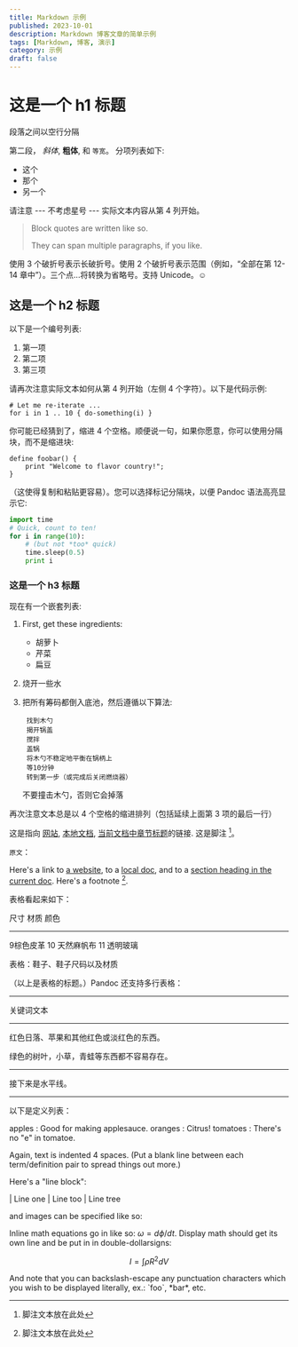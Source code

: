```yaml
---
title: Markdown 示例
published: 2023-10-01
description: Markdown 博客文章的简单示例
tags: [Markdown, 博客, 演示]
category: 示例
draft: false
---
```


# 这是一个 h1 标题

段落之间以空行分隔

第二段， _斜体_,  **粗体**, 和 `等宽`。
分项列表如下:

- 这个
- 那个
- 另一个

请注意 --- 不考虑星号 --- 实际文本内容从第 4 列开始。

> Block quotes are
> written like so.
>
> They can span multiple paragraphs,
> if you like.

使用 3 个破折号表示长破折号。使用 2 个破折号表示范围（例如，“全部在第 12-14 章中”）。三个点...将转换为省略号。支持 Unicode。☺

## 这是一个 h2 标题

以下是一个编号列表:

1. 第一项
2. 第二项
3. 第三项

请再次注意实际文本如何从第 4 列开始（左侧 4 个字符）。以下是代码示例:

    # Let me re-iterate ...
    for i in 1 .. 10 { do-something(i) }

你可能已经猜到了，缩进 4 个空格。顺便说一句，如果你愿意，你可以使用分隔块，而不是缩进块:

```
define foobar() {
    print "Welcome to flavor country!";
}
```

（这使得复制和粘贴更容易）。您可以选择标记分隔块，以便 Pandoc 语法高亮显示它:

```python
import time
# Quick, count to ten!
for i in range(10):
    # (but not *too* quick)
    time.sleep(0.5)
    print i
```

### 这是一个 h3 标题

现在有一个嵌套列表:

1. First, get these ingredients:

    - 胡萝卜
    - 芹菜
    - 扁豆

2. 烧开一些水

3. 把所有筹码都倒入底池，然后遵循以下算法:

        找到木勺
        揭开锅盖
        搅拌
        盖锅
        将木勺不稳定地平衡在锅柄上
        等10分钟
        转到第一步（或完成后关闭燃烧器）

   不要撞击木勺，否则它会掉落

再次注意文本总是以 4 个空格的缩进排列（包括延续上面第 3 项的最后一行）

这是指向 [网站](http://foo.bar),  [本地文档](local-doc.html),
[当前文档中章节标题](#an-h2-header)的链接. 这是脚注 [^1]。

`原文`：

Here's a link to [a website](http://foo.bar), to a [local
doc](local-doc.html), and to a [section heading in the current
doc](#an-h2-header). Here's a footnote [^1].

[^1]: 脚注文本放在此处

表格看起来如下：

尺寸 材质 颜色

---

9棕色皮革 10 天然麻帆布 11 透明玻璃

表格：鞋子、鞋子尺码以及材质

（以上是表格的标题。）Pandoc 还支持多行表格：

---

关键词文本

---

红色日落、苹果和其他红色或淡红色的东西。

绿色的树叶，小草，青蛙等东西都不容易存在。

---

接下来是水平线。

---

以下是定义列表：

apples
: Good for making applesauce.
oranges
: Citrus!
tomatoes
: There's no "e" in tomatoe.

Again, text is indented 4 spaces. (Put a blank line between each
term/definition pair to spread things out more.)

Here's a "line block":

| Line one
| Line too
| Line tree

and images can be specified like so:

[//]: # (![example image]&#40;./demo-banner.png "An exemplary image"&#41;)

Inline math equations go in like so: $\omega = d\phi / dt$. Display
math should get its own line and be put in in double-dollarsigns:

$$I = \int \rho R^{2} dV$$

And note that you can backslash-escape any punctuation characters
which you wish to be displayed literally, ex.: \`foo\`, \*bar\*, etc.
